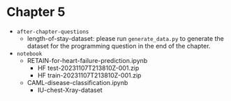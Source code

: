 # Chapter 5

- `after-chapter-questions`
    - length-of-stay-dataset: please run `generate_data.py` to generate the dataset for the programming question in the end of the chapter.
- `notebook`
    - RETAIN-for-heart-failure-prediction.ipynb
        - HF test-20231107T213810Z-001.zip
        - HF train-20231107T213810Z-001.zip
    - CAML-disease-classification.ipynb
        - IU-chest-Xray-dataset
